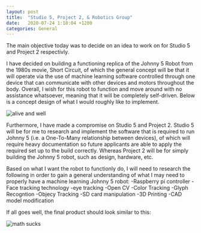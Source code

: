 ```yaml
---
layout: post
title:  "Studio 5, Project 2, & Robotics Group"
date:   2020-07-24 1:18:04 +1200
categories: General
---
```


The main objective today  was to decide on an idea to work on for Studio 5 and Project 2 respectivly.

I have decided on building a functioning replica of the Johnny 5 Robot from the 1980s movie, Short Circuit, of which
the general concept will be that it will operate via the use of machine learning software controlled through one device
 that can communicate with other devices and motors throughout the body. Overall, I wish for this robot to function and move around
 with no assistance whatsoever, meaning that it will be completely self-driven.
Below is a concept design of what I would roughly like to implement.

 <img src= "{{site.baseurl}}/assets/Images/bluePrint.JPG" alt = "alive and well">

Furthermore, I have made a compromise on Studio 5 and Project 2. Studio 5 will be for me to research and implement the
software that is required to run Johnny 5 (i.e. a One-To-Many relationship between devices), of which will require heavy documentation
so future applicants are able to apply the required set up to the build correctly. Whereas Project 2 will be for simply
building the Johnny 5 robot, such as design, hardware, etc.

Based on what I want the robot to functionly do, I will need to research the following in order to gain a 
general understanding of what I may need to properly have a machine learning
Johnny 5 robot:
		-Raspberry pi controller
		-Face tracking technology
		-eye tracking
		-Open CV
		-Color Tracking
		-Glyph Recogntion
		-Objecy Tracking
		-SD card manipulation
		-3D Printing 
		-CAD model modification

If all goes well, the final product should look similar to this:

 <img src= "{{site.baseurl}}/assets/Images/johnny5Full.PNG" alt = "math sucks">
